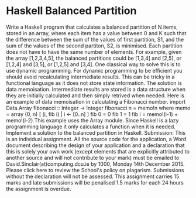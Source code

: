 # Haskell Balanced Partition

Write a Haskell program that calculates a balanced partition of N items, stored in an array, where each item has a value between 0 and K such that the difference between the sum of the values of first partition, S1, and the sum of the values of the second partiton, S2, is minimised. Each partition does not have to have the same number of elements.  For example, given the array [1,2,3,4,5], the balanced partitions could be [1,3,4] and [2,5], or [1,2,4] and [3,5], or [1,2,5] and [3,4].  One classical way to solve this is to use dynamic programming. For dynamic programming to be efficient you should avoid recalculating intermediate results. This can be tricky in a functional language as it does not store state information. The solution is data memoisation. Intermediate results are stored is a data structure when they are initially calculated and then simply retrived when needed.  Here is an example of data memoisation in calculating a Fibonacci number.  import Data.Array  fibonacci :: Integer -> Integer fibonacci n = memo!n where   memo = array (0, n) [ (i, fib i) | i &lt;- [0..n] ]   fib 0 = 0   fib 1 = 1   fib i = memo!(i-1) + memo!(i-2) This example uses the Array module. Since Haskell is a lazy programming language it only calculates a function when it is needed.  Implement a solution to the balanced partition in Haskell.  Submission:  This is an individual assignment. All the source code for the application, a Word document describing the design of your application and a declaration that this is solely your own work (except elements that are explicitly attributed to another source and will not contribute to your mark) must be emailed to David.Sinclair(at)computing.dcu.ie by 1000, Monday 14th December 2015.  Please click here to review the School's policy on plagarism.  Submissions without the declaration will not be assessed. This assignment carries 15 marks and late submissions will be penalised 1.5 marks for each 24 hours the assignment is overdue.
